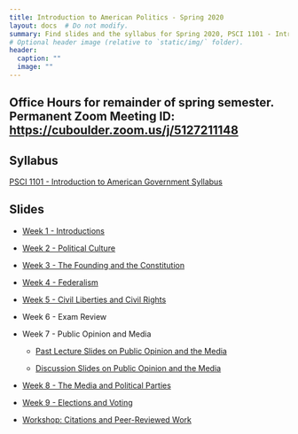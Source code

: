 ```yaml
---
title: Introduction to American Politics - Spring 2020
layout: docs  # Do not modify.
summary: Find slides and the syllabus for Spring 2020, PSCI 1101 - Introduction to American Government
# Optional header image (relative to `static/img/` folder).
header:
  caption: ""
  image: ""
---
```

## Office Hours for remainder of spring semester. Permanent Zoom Meeting ID: https://cuboulder.zoom.us/j/5127211148

## Syllabus
[PSCI 1101 - Introduction to American Government Syllabus](https://www.dropbox.com/s/2jhc8gacfe7cobm/Roberts%20-%20Spring%2C%202020%20PSCI%201101-%20Recitation%20Syllabus.pdf?dl=0)

## Slides

* [Week 1 - Introductions](https://www.dropbox.com/s/blse6xc98d2h8jr/Week%201%20Slides.pdf?dl=0)

* [Week 2 - Political Culture](https://www.dropbox.com/s/g5snisd7buys9n0/Week%202.pdf?dl=0)

* [Week 3 - The Founding and the Constitution](https://www.dropbox.com/s/5wcx6ky5wi5z8iv/Week%203%20-%20Founding%20and%20the%20Consititution.pdf?dl=0)

* [Week 4 - Federalism](https://www.dropbox.com/s/rruc234ndvdrx23/Week4.pdf?dl=0)

* [Week 5 - Civil Liberties and Civil Rights](https://www.dropbox.com/s/rruc234ndvdrx23/Week4.pdf?dl=0)

* Week 6 - Exam Review

* Week 7 - Public Opinion and Media
 
  - [Past Lecture Slides on Public Opinion and the Media](https://www.dropbox.com/s/phm86rmzjbnd2tb/Week7-Lect.pdf?dl=0)
  
  - [Discussion Slides on Public Opinion and the Media](https://www.dropbox.com/s/99vedt05bcsalcg/Week7.pdf?dl=0)

* [Week 8 - The Media and Political Parties](https://www.dropbox.com/s/ohih2wrzp267mkd/Week8.pdf?dl=0)

* [Week 9 - Elections and Voting](https://www.dropbox.com/s/vv008usyy57g90u/Week9.pdf?dl=0)
* [Workshop: Citations and Peer-Reviewed Work](https://www.dropbox.com/s/y08gx7nhngubd7s/Citation%20and%20Peer-Review%20Workshop.pdf?dl=0)
